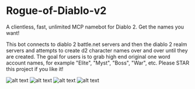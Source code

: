 # Rogue-of-Diablo-v2
 A clientless, fast, unlimited MCP namebot for Diablo 2. Get the names you want!

This bot connects to diablo 2 battle.net servers and then the diablo 2 realm servers and attempts to create d2 character names over and over until they are created.
The goal for users is to grab high end original one word account names, for example "Elite", "Myst", "Boss", "War", etc.
Please STAR this project if you like it!

![alt text](http://darkblizz.org/images/RoDv2Front.PNG)
![alt text](http://darkblizz.org/images/RoDv2Settings.PNG)
![alt text](http://darkblizz.org/images/RoDbetaing2.PNG)
![alt text](http://darkblizz.org/images/RogBanner.PNG)
